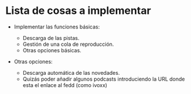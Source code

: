 # Lista de cosas a implementar

* Implementar las funciones básicas:
	- Descarga de las pistas.
	- Gestión de una cola de reproducción.
 	- Otras opciones básicas.
 	
* Otras opciones:
 	- Descarga automática de las novedades.
 	- Quizás poder añadir algunos podcasts introduciendo la URL donde esta el enlace al fedd (como ivoxx)
 	
